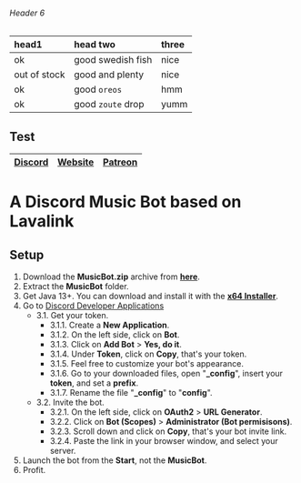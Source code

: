 ###### Header 6

| head1        | head two          | three |
|:-------------|:------------------|:------|
| ok           | good swedish fish | nice  |
| out of stock | good and plenty   | nice  |
| ok           | good `oreos`      | hmm   |
| ok           | good `zoute` drop | yumm  |

## Test  

| [Discord](https://discord.gg/ycYmMmP) | [Website](https://kellphy.com) | [Patreon](https://www.kellphy.com/patreon) |  
|---|---|---|  
# A Discord Music Bot based on Lavalink  
## Setup  

1. Download the **MusicBot.zip** archive from [**here**](https://github.com/Kellphy/MusicBot/releases).  
2. Extract the **MusicBot** folder.  
3. Get Java 13+. You can download and install it with the [**x64 Installer**](https://www.oracle.com/java/technologies/downloads/#jdk17-windows).   
4. Go to [Discord Developer Applications](https://discord.com/developers/applications)  
   - 3.1. Get your token.  
      - 3.1.1. Create a **New Application**.  
      - 3.1.2. On the left side, click on **Bot**.  
      - 3.1.3. Click on **Add Bot** > **Yes, do it**.  
      - 3.1.4. Under **Token**, click on **Copy**, that's your token.  
      - 3.1.5. Feel free to customize your bot's appearance.  
      - 3.1.6. Go to your downloaded files, open "**_config**", insert your **token**, and set a **prefix**.  
      - 3.1.7. Rename the file "**_config**" to "**config**".  
   - 3.2. Invite the bot.  
      - 3.2.1. On the left side, click on **OAuth2** > **URL Generator**.  
      - 3.2.2. Click on **Bot (Scopes)** > **Administrator (Bot permisisons)**.  
      - 3.2.3. Scroll down and click on **Copy**, that's your bot invite link. 
      - 3.2.4. Paste the link in your browser window, and select your server. 
5. Launch the bot from the **Start**, not the **MusicBot**.  
6. Profit.  
